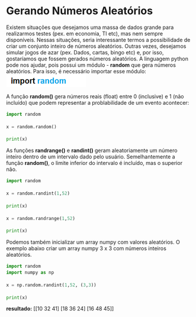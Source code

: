 # Gerando Números Aleatórios

Existem situações que desejamos uma massa de dados grande para realizarmos testes (pex. em economia, TI etc), mas nem sempre disponíveis. Nessas situações, seria interessante termos a possibilidade de criar um conjunto inteiro de números aleatórios. Outras vezes, desejamos simular jogos de azar (pex. Dados, cartas, bingo etc) e, por isso, gostaríamos que fossem gerados números aleatórios. 
A linguagem python pode nos ajudar, pois possui um módulo - **random** que gera números aleatórios. Para isso, é necessário importar esse módulo:
![random](/imagens/random.png)

A função **random()** gera números reais (float) entre 0 (inclusive) e 1 (não incluído) que podem representar a problabilidade de um evento acontecer:
``` python runnable
import random

x = random.random()

print(x)
```
As funções **randrange()** e **randint()** geram aleatoriamente um número inteiro dentro de um intervalo dado pelo usuário. Semelhantemente a função **random()**, o limite inferior do intervalo é incluído, mas o superior não.
``` python runnable
import random

x = random.randint(1,52)

print(x)

x = random.randrange(1,52)

print(x)

```
Podemos também inicializar um array numpy com valores aleatórios. O exemplo abaixo criar um array numpy 3 x 3 com números inteiros aleatórios.

``` python
import random
import numpy as np

x = np.random.randint(1,52, (3,3))

print(x)

```
**resultado:**
[[10 32 41]
 [18 36 24]
 [16 48 45]]
